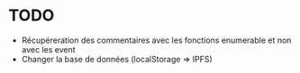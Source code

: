 # TODO

- Récupéreration des commentaires avec les fonctions enumerable et non avec les event
- Changer la base de données (localStorage => IPFS)
